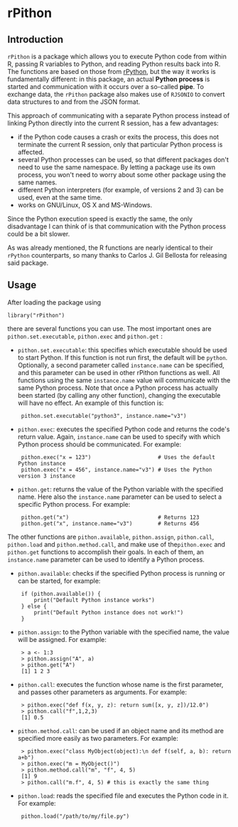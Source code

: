 
rPithon
=======

Introduction
------------

`rPithon` is a package which allows you to execute Python code from within R, passing R
variables to Python, and reading Python results back into R. The functions are based on
those from [rPython](http://rpython.r-forge.r-project.org/), but the way it works is
fundamentally different: in this package, an actual **Python process** is started and
communication with it occurs over a so-called **pipe**. To exchange data, the `rPithon`
package also makes use of `RJSONIO` to convert data structures to and from the JSON
format.

This approach of communicating with a separate Python process instead of linking Python
directly into the current R session, has a few advantages:

 - if the Python code causes a crash or exits the process, this does not terminate the
   current R session, only that particular Python process is affected.
 - several Python processes can be used, so that different packages don't need to use
   the same namespace. By letting a package use its own process, you won't need to
   worry about some other package using the same names.
 - different Python interpreters (for example, of versions 2 and 3) can be used, even
   at the same time.
 - works on GNU/Linux, OS X and MS-Windows.

Since the Python execution speed is exactly the same, the only disadvantage I can think 
of is that communication with the Python process could be a bit slower.

As was already mentioned, the R functions are nearly identical to their `rPython`
counterparts, so many thanks to Carlos J. Gil Bellosta for releasing said package.

Usage
-----

After loading the package using
        
    library("rPithon")

there are several functions you can use. The most important ones are `pithon.set.executable`,
`pithon.exec` and `pithon.get` :

 - `pithon.set.executable`: this specifies which executable should be used to start Python.
   If this function is not run first, the default will be `python`. Optionally, a second
   parameter called `instance.name` can be specified, and this parameter can be used in
   other rPithon functions as well. All functions using the same `instance.name` value
   will communicate with the same Python process. Note that once a Python process has
   actually been started (by calling any other function), changing the executable will
   have no effect. An example of this function is:

        pithon.set.executable("python3", instance.name="v3")

 - `pithon.exec`: executes the specified Python code and returns the code's return value.
   Again, `instance.name` can be used to specify with which Python process should be
   communicated. For example:

        pithon.exec("x = 123")                     # Uses the default Python instance
        pithon.exec("x = 456", instance.name="v3") # Uses the Python version 3 instance

 - `pithon.get`: returns the value of the Python variable with the specified name. Here
   also the `instance.name` parameter can be used to select a specific Python process.
   For example:

        pithon.get("x")                            # Returns 123
        pithon.get("x", instance.name="v3")        # Returns 456

The other functions are `pithon.available`, `pithon.assign`, `pithon.call`, `pithon.load` and 
`pithon.method.call`, and make use of the`pithon.exec` and `pithon.get` functions to
accomplish their goals. In each of them, an `instance.name` parameter can be used
to identify a Python process.

 - `pithon.available`: checks if the specified Python process is running or can be started,
   for example:

        if (pithon.available()) {
            print("Default Python instance works")
        } else {
            print("Default Python instance does not work!")
        }
 
 - `pithon.assign`: to the Python variable with the specified name, the value will be
   assigned. For example:

        > a <- 1:3
        > pithon.assign("A", a)
        > pithon.get("A") 
        [1] 1 2 3

 - `pithon.call`: executes the function whose name is the first parameter, and passes
   other parameters as arguments. For example:

        > pithon.exec("def f(x, y, z): return sum([x, y, z])/12.0")
        > pithon.call("f",1,2,3)
        [1] 0.5

 - `pithon.method.call`: can be used if an object name and its method are specified
   more easily as two parameters. For example:

        > pithon.exec("class MyObject(object):\n def f(self, a, b): return a+b")
        > pithon.exec("m = MyObject()")
        > pithon.method.call("m", "f", 4, 5)
        [1] 9
        > pithon.call("m.f", 4, 5) # this is exactly the same thing

 - `pithon.load`: reads the specified file and executes the Python code in it. For 
   example:

        pithon.load("/path/to/my/file.py")


